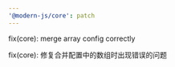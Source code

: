 ```yaml
---
'@modern-js/core': patch
---
```


fix(core): merge array config correctly

fix(core): 修复合并配置中的数组时出现错误的问题
